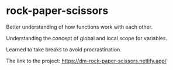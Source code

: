 # rock-paper-scissors

Better understanding of how functions work with each other.

Understanding the concept of global and local scope for variables.

Learned to take breaks to avoid procrastination.

The link to the project: https://dm-rock-paper-scissors.netlify.app/
